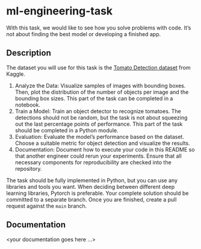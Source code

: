 # ml-engineering-task

With this task, we would like to see how you solve problems with code. It’s not about finding the best model or developing a finished app.

## Description

The dataset you will use for this task is the [Tomato Detection dataset](https://www.kaggle.com/datasets/andrewmvd/tomato-detection/data) from Kaggle.

1. Analyze the Data: Visualize samples of images with bounding boxes. Then, plot the distribution of the number of objects per image and the bounding box sizes. This part of the task can be completed in a notebook.
2. Train a Model: Train an object detector to recognize tomatoes. The detections should not be random, but the task is not about squeezing out the last percentage points of performance. This part of the task should be completed in a Python module.
3. Evaluation: Evaluate the model’s performance based on the dataset. Choose a suitable metric for object detection and visualize the results.
4. Documentation: Document how to execute your code in this README so that another engineer could rerun your experiments. Ensure that all necessary components for reproducibility are checked into the repository.

The task should be fully implemented in Python, but you can use any libraries and tools you want. When deciding
between different deep learning libraries, Pytorch is preferable.
Your complete solution should be committed to a separate branch. Once you are finished, create a pull request against the `main` branch.

## Documentation

<your documentation goes here …>
